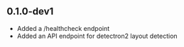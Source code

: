 ## 0.1.0-dev1

* Added a /healthcheck endpoint
* Added an API endpoint for detectron2 layout detection
